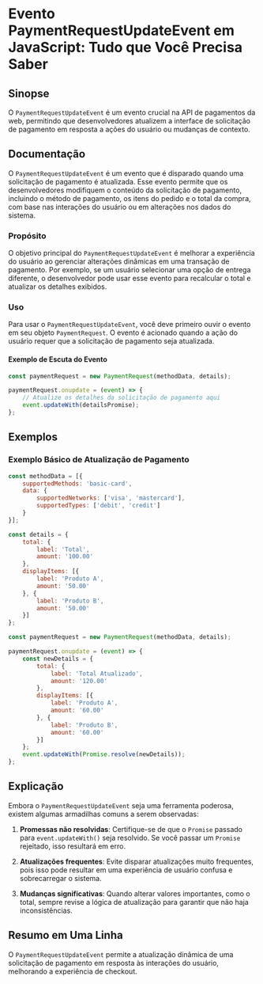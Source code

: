 <!--
Meta Description: # Evento PaymentRequestUpdateEvent em JavaScript: Tudo que Você Precisa Saber ## Sinopse O `PaymentRequestUpdateEvent` é um evento crucial na API de p...
Meta Keywords: pagamento, evento, paymentrequestupdateevent, que, usuário
-->

# Evento PaymentRequestUpdateEvent em JavaScript: Tudo que Você Precisa Saber

## Sinopse
O `PaymentRequestUpdateEvent` é um evento crucial na API de pagamentos da web, permitindo que desenvolvedores atualizem a interface de solicitação de pagamento em resposta a ações do usuário ou mudanças de contexto.

## Documentação
O `PaymentRequestUpdateEvent` é um evento que é disparado quando uma solicitação de pagamento é atualizada. Esse evento permite que os desenvolvedores modifiquem o conteúdo da solicitação de pagamento, incluindo o método de pagamento, os itens do pedido e o total da compra, com base nas interações do usuário ou em alterações nos dados do sistema.

### Propósito
O objetivo principal do `PaymentRequestUpdateEvent` é melhorar a experiência do usuário ao gerenciar alterações dinâmicas em uma transação de pagamento. Por exemplo, se um usuário selecionar uma opção de entrega diferente, o desenvolvedor pode usar esse evento para recalcular o total e atualizar os detalhes exibidos.

### Uso
Para usar o `PaymentRequestUpdateEvent`, você deve primeiro ouvir o evento em seu objeto `PaymentRequest`. O evento é acionado quando a ação do usuário requer que a solicitação de pagamento seja atualizada.

#### Exemplo de Escuta do Evento
```javascript
const paymentRequest = new PaymentRequest(methodData, details);

paymentRequest.onupdate = (event) => {
    // Atualize os detalhes da solicitação de pagamento aqui
    event.updateWith(detailsPromise);
};
```

## Exemplos
### Exemplo Básico de Atualização de Pagamento
```javascript
const methodData = [{
    supportedMethods: 'basic-card',
    data: {
        supportedNetworks: ['visa', 'mastercard'],
        supportedTypes: ['debit', 'credit']
    }
}];

const details = {
    total: {
        label: 'Total',
        amount: '100.00'
    },
    displayItems: [{
        label: 'Produto A',
        amount: '50.00'
    }, {
        label: 'Produto B',
        amount: '50.00'
    }]
};

const paymentRequest = new PaymentRequest(methodData, details);

paymentRequest.onupdate = (event) => {
    const newDetails = {
        total: {
            label: 'Total Atualizado',
            amount: '120.00'
        },
        displayItems: [{
            label: 'Produto A',
            amount: '60.00'
        }, {
            label: 'Produto B',
            amount: '60.00'
        }]
    };
    event.updateWith(Promise.resolve(newDetails));
};
```

## Explicação
Embora o `PaymentRequestUpdateEvent` seja uma ferramenta poderosa, existem algumas armadilhas comuns a serem observadas:

1. **Promessas não resolvidas**: Certifique-se de que o `Promise` passado para `event.updateWith()` seja resolvido. Se você passar um `Promise` rejeitado, isso resultará em erro.
  
2. **Atualizações frequentes**: Evite disparar atualizações muito frequentes, pois isso pode resultar em uma experiência de usuário confusa e sobrecarregar o sistema.

3. **Mudanças significativas**: Quando alterar valores importantes, como o total, sempre revise a lógica de atualização para garantir que não haja inconsistências.

## Resumo em Uma Linha
O `PaymentRequestUpdateEvent` permite a atualização dinâmica de uma solicitação de pagamento em resposta às interações do usuário, melhorando a experiência de checkout.